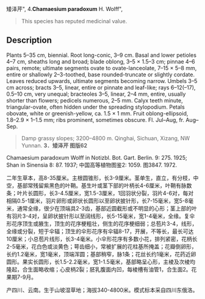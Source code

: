 矮泽芹",
4.**Chamaesium paradoxum** H. Wolff",

> This species has reputed medicinal value.

## Description
Plants 5–35 cm, biennial. Root long-conic, 3–9 cm. Basal and lower petioles 4–7 cm, sheaths long and broad; blade oblong, 3–5 × 1.5–3 cm; pinnae 4–6 pairs, remote; ultimate segments ovate to ovate-lanceolate, 7–15 × 5–8 mm, entire or shallowly 2–3-toothed, base rounded-truncate or slightly cordate. Leaves reduced upwards, ultimate segments becoming narrow. Umbels 3–5 cm across; bracts 3–5, linear, entire or pinnate and leaf-like; rays 6–12(–17), 0.5–10 cm, very unequal; bracteoles 3–5, linear, 2–4 mm, entire, usually shorter than flowers; pedicels numerous, 2–5 mm. Calyx teeth minute, triangular-ovate, often hidden under the spreading stylopodium. Petals obovate, white or greenish-yellow, ca. 1.5 × 1 mm. Fruit oblong-ellipsoid, 1.8–2.9 × 1–1.5 mm; ribs prominent, sometimes obscure. Fl. Jul–Aug, fr. Aug–Sep.

> Damp grassy slopes; 3200–4800 m. Qinghai, Sichuan, Xizang, NW Yunnan.
**3．矮泽芹 图版62**

Chamaesium paradoxum Wolff in Notizbl. Bot. Gart. Berlin. 9: 275. 1925; Shan in Sinensia 8: 87. 1937; 中国高等植物图鉴2: 1059. 图3847. 1972.

二年生草本，高8-35厘米。主根圆锥形，长3-9厘米。茎单生，直立，有分枝，中空，基部常残留紫黑色的叶鞘。基生叶或茎下部的叶柄长4-6厘米，叶鞘有脉数条；叶片长圆形，长3-4.5厘米，宽1.5-3厘米，1回羽状分裂，羽片4-6对，每对相隔0.5-1厘米，羽片卵形或卵状长圆形以至卵状披针形，长7-15毫米，宽5-8毫米，通常全缘，很少在顶端具2-3齿，基部近圆截形或不明显的心形；茎上部的叶有羽片3-4对，呈卵状披针形以至阔线形，长5-15毫米，宽1-4毫米，全缘。复伞形花序顶生或腋生，顶生的花序梗粗壮，侧生的花序梗细弱；总苞片3-4，线形，全缘或分裂，短于伞辐；顶生的伞形花序有伞辐8-17，开展，不等长，最长可达10厘米；小总苞片线形，长3-4毫米。小伞形花序有多数小花，排列紧密，花柄长2-5毫米，花白色或淡黄色；萼齿细小，常被扩展的花柱基所掩盖；花瓣倒卵形，长约1.2毫米，宽1毫米，顶端浑圆；基部稍窄，脉1条；花丝长约1毫米，花药近卵圆形。果实长圆形，长1.5-2.2毫米，宽1-1.5毫米，基部略呈心形，主棱及次棱均隆起，合生面略收缩；心皮柄2裂；胚乳腹面内凹，每棱槽有油管1，合生面2。花果期7-9月。

产四川、云南。生于山坡湿草地；海拔340-4800米。模式标本采自四川东俄洛。
